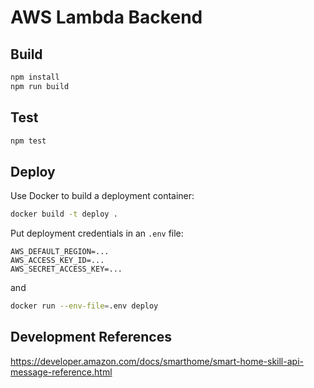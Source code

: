 # AWS Lambda Backend

## Build

```bash
npm install
npm run build
```

## Test

```bash
npm test
```

## Deploy

Use Docker to build a deployment container:

```bash
docker build -t deploy .
```

Put deployment credentials in an `.env` file:

```
AWS_DEFAULT_REGION=...
AWS_ACCESS_KEY_ID=...
AWS_SECRET_ACCESS_KEY=...
```

and

```bash
docker run --env-file=.env deploy
```

## Development References

https://developer.amazon.com/docs/smarthome/smart-home-skill-api-message-reference.html